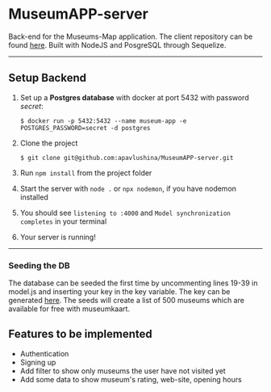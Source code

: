 # MuseumAPP-server

Back-end for the Museums-Map application. The client repository can be found [here](https://github.com/apavlushina/MuseumApp). Built with NodeJS and PosgreSQL through Sequelize.

---

## Setup Backend

1. Set up a __Postgres database__ with docker at port 5432 with password *secret*:

    ```$ docker run -p 5432:5432 --name museum-app -e POSTGRES_PASSWORD=secret -d postgres```
2. Clone the project
 
    ```$ git clone git@github.com:apavlushina/MuseumAPP-server.git```
3. Run `npm install` from the project folder
   
4. Start the server with `node .` or `npx nodemon`, if you have nodemon installed
5. You should see `listening to :4000`  and `Model synchronization completes` in your terminal
   
6. Your server is running!


---


### Seeding the DB
The database can be seeded the first time by uncommenting lines 19-39 in model.js and inserting your key in the key variable.
The key can be generated [here](https://developers.google.com/maps/documentation/geocoding/get-api-key).
The seeds will create a list of 500 museums which are available for free with museumkaart.

## Features to be implemented
* Authentication
* Signing up
* Add filter to show only museums the user have not visited yet
* Add some data to show museum's rating, web-site, opening hours
